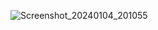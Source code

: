 ![Screenshot_20240104_201055](https://github.com/Manoj-Shrees/wallpaper_app_ui/assets/111334383/a73959a4-72d2-44fa-8ed6-46b3054e4cd6)
